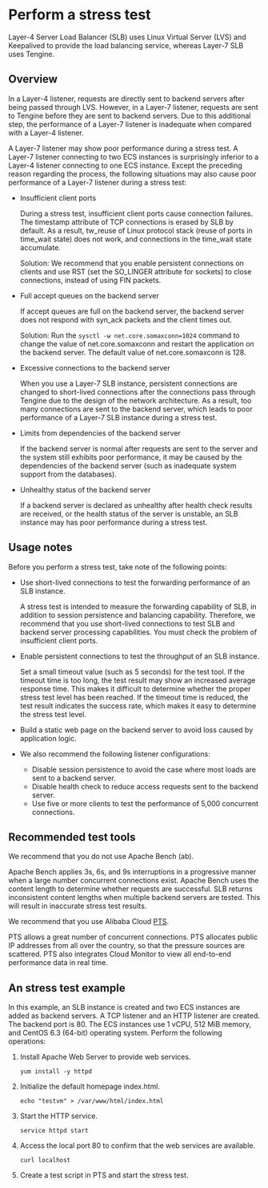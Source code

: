 # Perform a stress test

Layer-4 Server Load Balancer \(SLB\) uses Linux Virtual Server \(LVS\) and Keepalived to provide the load balancing service, whereas Layer-7 SLB uses Tengine.

## Overview

In a Layer-4 listener, requests are directly sent to backend servers after being passed through LVS. However, in a Layer-7 listener, requests are sent to Tengine before they are sent to backend servers. Due to this additional step, the performance of a Layer-7 listener is inadequate when compared with a Layer-4 listener.

A Layer-7 listener may show poor performance during a stress test. A Layer-7 listener connecting to two ECS instances is surprisingly inferior to a Layer-4 listener connecting to one ECS instance. Except the preceding reason regarding the process, the following situations may also cause poor performance of a Layer-7 listener during a stress test:

-   Insufficient client ports

    During a stress test, insufficient client ports cause connection failures. The timestamp attribute of TCP connections is erased by SLB by default. As a result, tw\_reuse of Linux protocol stack \(reuse of ports in time\_wait state\) does not work, and connections in the time\_wait state accumulate.

    Solution: We recommend that you enable persistent connections on clients and use RST \(set the SO\_LINGER attribute for sockets\) to close connections, instead of using FIN packets.

-   Full accept queues on the backend server

    If accept queues are full on the backend server, the backend server does not respond with syn\_ack packets and the client times out.

    Solution: Run the `sysctl -w net.core.somaxconn=1024` command to change the value of net.core.somaxconn and restart the application on the backend server. The default value of net.core.somaxconn is 128.

-   Excessive connections to the backend server

    When you use a Layer-7 SLB instance, persistent connections are changed to short-lived connections after the connections pass through Tengine due to the design of the network architecture. As a result, too many connections are sent to the backend server, which leads to poor performance of a Layer-7 SLB instance during a stress test.

-   Limits from dependencies of the backend server

    If the backend server is normal after requests are sent to the server and the system still exhibits poor performance, it may be caused by the dependencies of the backend server \(such as inadequate system support from the databases\).

-   Unhealthy status of the backend server

    If a backend server is declared as unhealthy after health check results are received, or the health status of the server is unstable, an SLB instance may has poor performance during a stress test.


## Usage notes

Before you perform a stress test, take note of the following points:

-   Use short-lived connections to test the forwarding performance of an SLB instance.

    A stress test is intended to measure the forwarding capability of SLB, in addition to session persistence and balancing capability. Therefore, we recommend that you use short-lived connections to test SLB and backend server processing capabilities. You must check the problem of insufficient client ports.

-   Enable persistent connections to test the throughput of an SLB instance.

    Set a small timeout value \(such as 5 seconds\) for the test tool. If the timeout time is too long, the test result may show an increased average response time. This makes it difficult to determine whether the proper stress test level has been reached. If the timeout time is reduced, the test result indicates the success rate, which makes it easy to determine the stress test level.

-   Build a static web page on the backend server to avoid loss caused by application logic.
-   We also recommend the following listener configurations:
    -   Disable session persistence to avoid the case where most loads are sent to a backend server.
    -   Disable health check to reduce access requests sent to the backend server.
    -   Use five or more clients to test the performance of 5,000 concurrent connections.

## Recommended test tools

We recommend that you do not use Apache Bench \(ab\).

Apache Bench applies 3s, 6s, and 9s interruptions in a progressive manner when a large number concurrent connections exist. Apache Bench uses the content length to determine whether requests are successful. SLB returns inconsistent content lengths when multiple backend servers are tested. This will result in inaccurate stress test results.

We recommend that you use Alibaba Cloud [PTS](https://www.alibabacloud.com/en?spm=5176.7946858.1280361.9.f6fc572dDmyxFF).

PTS allows a great number of concurrent connections. PTS allocates public IP addresses from all over the country, so that the pressure sources are scattered. PTS also integrates Cloud Monitor to view all end-to-end performance data in real time.

## An stress test example

In this example, an SLB instance is created and two ECS instances are added as backend servers. A TCP listener and an HTTP listener are created. The backend port is 80. The ECS instances use 1 vCPU, 512 MiB memory, and CentOS 6.3 \(64-bit\) operating system. Perform the following operations:

1.  Install Apache Web Server to provide web services.

    ```
    yum install -y httpd
    ```

2.  Initialize the default homepage index.html.

    ```
    echo "testvm" > /var/www/html/index.html
    ```

3.  Start the HTTP service.

    ```
    service httpd start
    ```

4.  Access the local port 80 to confirm that the web services are available.

    ```
    curl localhost
    ```

5.  Create a test script in PTS and start the stress test.

